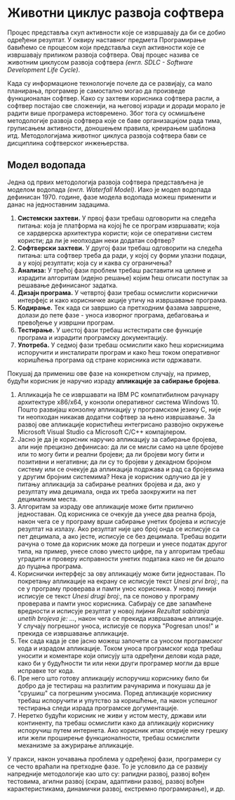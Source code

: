 # Животни циклус развоја софтвера

Процес представља скуп активности које се извршавају да би се добио одређени
резултат. У оквиру наставног предмета Програмирање бавићемо се процесом који
представља скуп активности које се извршавају приликом развоја софтвера. Овај
процес назива се животним циклусом развоја софтвера
*(енгл. SDLC - Software Development Life Cycle)*.

Када су информационе технологије почеле да се развијају, са мало планирања,
програмер је самостално могао да произведе функционалан софтвер. Како су
захтеви корисника софтвера расли, а софтвер постајао све сложенији, на његовој
изради и доради морало је радити више програмера истовремено. Због тога су
осмишљене методологије развоја софтвера које се баве организацијом рада тима,
груписањем активности, доношењем правила, креирањем шаблона итд. Методологијама
животног циклуса развоја софтвера бави се дисциплина софтверског инжењерства.

## Модел водопада

Једна од првих методологија развоја софтвера представљена је моделом водопада
*(енгл. Waterfall Model)*. Иако је модел водопада дефинисан 1970. године, фазе
модела водопада можеш применити и данас на једноставним задацима.

1. **Системски захтеви.** У првој фази требаш одговорити на следећа питања:
која је платформа на којој ће се програм извршавати; која се хардверска
архитектура користи; који се оперативни систем користи; да ли је неопходан
неки додатан софтвер?
2. **Софтверски захтеви.** У другој фази требаш одговорити на следећа питања:
шта софтвер треба да ради, у којој су форми улазни подаци, а у којој резултати;
која су и каква су ограничења?
3. **Анализа:** У трећој фази проблем требаш раставити на целине и израдити
алгоритам (идејно решање) којим ћеш описати поступак за решавање дефинисаног
задатка.
4. **Дизајн програма.** У четвртој фази требаш осмислити кориснички интерфејс
и како корисничке акције утичу на извршавање програма.
5. **Кодирање.** Тек када си завршио са претходним фазама завршене, долази до
пете фазе - уноса изворног програма, дебаговања и превођење у извршни програм.
6. **Тестирање.** У шестој фази требаш истестирати све функције програма и
израдити програмску документацију.
7. **Употреба.** У седмој фази требаш осмислити како ћеш корисницима испоручити
и инсталирати програм и како ћеш током оперативног коришћења програма од стране
корисника исти одржавати.

Покушај да примениш ове фазе на конкретном случају, на пример, будући корисник
је наручио израду **апликације за сабирање бројева**.

1. Апликација ће се извршавати на IBM PC компатибилном рачунару архитектуре
x86/x64, у конзоли оперативног система Windows 10. Пошто развијаш конзолну
апликацију у програмском језику C, није ти неопходан никакав додатни софтвер за
њено извршавање. За развој ове апликације користићеш интегрисано развојно
окружење Microsoft Visual Studio са Microsoft C/C++ компајлером.
2. Јасно је да је корисник наручио апликацију за сабирање бројева, али није
прецизно дефинисао: да ли се мисли само на целе бројеве или то могу бити и
реални бројеви; да ли бројеви могу бити и позитивни и негативни; да ли су то
бројеви у декадном бројном систему или се очекује да апликација подржава и рад
са бројевима у другим бројним системима? Нека је корисник одлучио да је у
питању апликација за сабирање реалних бројева и да, ако у резултату има
децимала, онда их треба заокружити на пет децималним места.
3. Алгоритам за израду ове апликације може бити прилично једноставан. Од
корисника се очекује да унесе два реална броја, након чега се у програму
врши сабирање унетих бројева и исписује резултат на излазу. Ако резултат није
цео број онда се исписује са пет децимала, а ако јесте, исписује се без
децимала. Требаш водити рачуна о томе да корисник може да погреши и унесе
податак другог типа, на пример, унесе слово уместо цифре, па у алгоритам требаш
уградити и проверу исправности унетих података како не би дошло до пуцања
програма.
4. Кориснички интерфејс за ову апликацију може бити једноставан. По покретању
апликације на екрану се исписује текст *Unesi prvi broj:*, па се у програму
проверава и памти унос корисника. У новој линији исписује се текст
*Unesi drugi broj:*, па се поново у програму проверава и памти унос корисника.
Сабирају се две запамћене вредности и исписује резултат у новој лијини
*Rezultat sabiranja unetih brojeva je: ...*, након чега се прекида извршавање
апликације. У случају погрешног уноса, исписује се порука "Pogresan unos!" и
прекида се извршавање апликације.
5. Тек сада када је све јасно можеш започети са уносом програмског кода и
израдом апликације. Током уноса програмског кода требаш уносити и коментаре
који описују шта одређени делови кода раде, како би у будућности ти или неки
други програмер могли да врше исправке тог кода.
6. Пре него што готову апликацију испоручиш кориснику било би добро да је
тестираш на разлитим рачунарима и покушаш да је "срушиш" са погрешним уносима.
Поред апликације кориснику требаш испоручити и упутство за коришћење, па након
успешног тестирања следи израда програмске догументације.
7. Неретко будући корисник не живи у истом месту, држави или континенту, па
требаш осмислити како да апликацију кориснику испоручиш путем интернета. Ако
корисник ипак открије неку грешку или жели проширење функционалности, требаш
осмислити механизме за ажурирање апликације.

У пракси, након уочавања проблема у одређеној фази, програмери су се често
враћали на претходне фазе. То је условило да се развију напредније методологије
као што су: рапидни развој, развој вођен тестовима, агилни развој (скрам,
адаптивни развој, развој вођен карактеристикама, динамички развој, екстремно
програмирање), и др.
